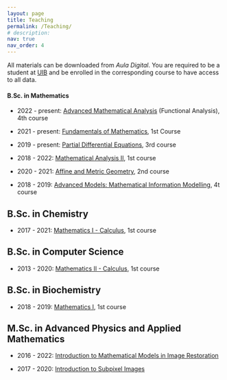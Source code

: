 ```yaml
---
layout: page
title: Teaching
permalink: /Teaching/
# description:
nav: true
nav_order: 4
---
```


All materials can be downloaded from <em>Aula Digital</em>. You are required to be a student at [UIB](https://uib.eu) and be enrolled in the corresponding course to have access to all data.

<div class="publications">
<h4 class="category">B.Sc. in Mathematics</h4>
</div>

* 2022 - present: [Advanced Mathematical Analysis](https://www.uib.eu/Learn/estudis-de-grau/grau/matematiques/GMA2-P/20585/index.html) (Functional Analysis), 4th course

* 2021 - present: [Fundamentals of Mathematics](https://www.uib.eu/Learn/estudis-de-grau/grau/matematiques/GMA2-P/20572/index.html),  1st Course 

* 2019 - present: [Partial Differential Equations](https://www.uib.eu/Learn/estudis-de-grau/grau/matematiques/GMA2-P/20327/index.html), 3rd course

* 2018 - 2022: [Mathematical Analysis II](https://www.uib.eu/Learn/estudis-de-grau/grau/matematiques/GMA2-P/20574/index.html), 1st course

* 2020 - 2021: [Affine and Metric Geometry](https://www.uib.eu/Learn/estudis-de-grau/grau/matematiques/GMA2-P/20318/index.html), 2nd course

* 2018 - 2019: [Advanced Models: Mathematical Information Modelling](https://www.uib.eu/Learn/estudis-de-grau/grau/matematiques/GMA2-P/assignatures.html), 4t course

<div class="projects">
<h2 class="category">B.Sc. in Chemistry</h2>
</div>

* 2017 - 2021: [Mathematics I - Calculus](https://www.uib.eu/Learn/estudis-de-grau/grau/quimica/GQUI-P/21457/index.html), 1st course


<div class="projects">
<h2 class="category">B.Sc. in Computer Science</h2>
</div>

* 2013 - 2020: [Mathematics II - Calculus](https://www.uib.eu/Learn/estudis-de-grau/grau/informatica/GIN3-P/20301/index.html), 1st course

<div class="projects">
<h2 class="category">B.Sc. in Biochemistry</h2>
</div>

* 2018 - 2019: [Mathematics I](https://www.uib.eu/Learn/estudis-de-grau/grau/bioquimica/GBIQ-P/21545/index.html), 1st course

<div class="projects">
<h2 class="category">M.Sc. in Advanced Physics and Applied Mathematics</h2>
</div>

* 2016 - 2022: [Introduction to Mathematical Models in Image Restoration](https://www.uib.eu/Learn/estudis-de-master/master/MFMA/11301/index.html)

* 2017 - 2020: [Introduction to Subpixel Images](https://www.uib.eu/Learn/estudis-de-master/master/MFMA/11303/index.html)
